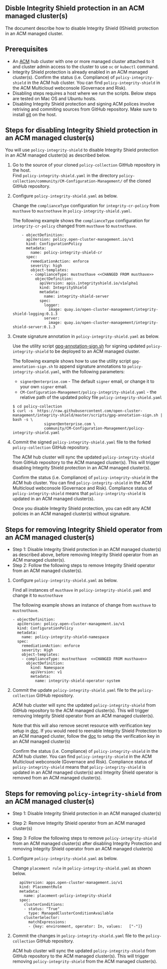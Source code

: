 ## Disble Integrity Shield protection in an ACM managed cluster(s)

The document describe how to disable Integrity Shield (IShield) protection in an ACM managed cluster.

## Prerequisites
- An [ACM]((https://www.redhat.com/en/technologies/management/advanced-cluster-management)) hub cluster with one or more managed cluster attached to it and cluster admin access to the cluster to use `oc` or `kubectl` command.
- Integrity Shield protection is already enabled in an ACM managed cluster(s). Confirm the status (i.e. Compliance) of `policy-integrity-shield` in the ACM hub cluster. You can find `policy-integrity-shield` in the ACM Multicloud webconsole (Governace and Risk). 
- Disabling steps requires a host where we run the scripts.  Below steps are tested on Mac OS and Ubuntu hosts. 
- Disabling Integrity Shield protection and signing ACM polices involve retriving and commiting sources from GitHub repository. Make sure to install [git](https://github.com/git-guides/install-git) on the host. 

## Steps for disabling Integrity Shield protection in an ACM managed cluster(s)

You will use `policy-integrity-shield` to disable Integrity Shield protection in an ACM managed cluster(s) as described below.

 1. Go to the source of your cloned `policy-collection` GitHub repository in the host.  
   Find `policy-integrity-shield.yaml` in the directory `policy-collection/community/CM-Configuration-Management/` of the cloned GitHub repository.

 2. Configure `policy-integrity-shield.yaml` as below.  

    Change the `complianceType` configuration for `integrity-cr-policy` from `musthave` to `mustnothave` in `policy-integrity-shield.yaml`.

    The following example shows the `complianceType` configuration for `integrity-cr-policy` changed from `musthave` to `mustnothave`.

    ```
        - objectDefinition:
          apiVersion: policy.open-cluster-management.io/v1
          kind: ConfigurationPolicy
          metadata:
            name: policy-integrity-shield-cr
          spec:
            remediationAction: enforce 
            severity: high
            object-templates:
            - complianceType: mustnothave <<CHANGED FROM musthave>>
              objectDefinition:
                apiVersion: apis.integrityshield.io/v1alpha1
                kind: IntegrityShield
                metadata:
                  name: integrity-shield-server
                spec:
                  logger:
                    image: quay.io/open-cluster-management/integrity-shield-logging:0.1.3
                  server:
                    image: quay.io/open-cluster-management/integrity-shield-server:0.1.3
      ```
3.  Create signature annotation in `policy-integrity-shield.yaml` as below.

    Use the utility script [gpg-annotation-sign.sh](https://github.com/open-cluster-management/integrity-shield/blob/master/scripts/gpg-annotation-sign.sh) for signing updated `policy-integrity-shield` to be deployed to an ACM managed cluster.

      The following example shows how to use the utility script `gpg-annotation-sign.sh` to append signature annotations to `policy-integrity-shield.yaml`, with the following parameters:
      - `signer@enterprise.com` - The default `signer` email, or change it to your own `signer` email.
      - `CM-Configuration-Management/policy-integrity-shield.yaml` - the relative path of the updated policy file `policy-integrity-shield.yaml`

      ```
      $ cd policy-collection
      $ curl -s  https://raw.githubusercontent.com/open-cluster-management/integrity-shield/master/scripts/gpg-annotation-sign.sh | bash -s \
                    signer@enterprise.com \
                    community/CM-Configuration-Management/policy-integrity-shield.yaml
      ```

 4.  Commit the signed `policy-integrity-shield.yaml` file to the forked `policy-collection` GitHub repository.
 
      The ACM hub cluster will sync the updated `policy-integrity-shield` from GitHub repository to the ACM managed cluster(s). This will trigger disabling Integrity Shield protection in an ACM managed cluster(s). 

      Confirm the status (i.e. Compliance) of `policy-integrity-shield` in the ACM hub cluster. You can find `policy-integrity-shield` in the ACM Multicloud webconsole (Governace and Risk). Compliance status of `policy-integrity-shield` means that `policy-integrity-shield` is updated in an ACM managed cluster(s). 

      Once you disable Integrity Shield protection,  you can edit any ACM policies in an ACM managed cluster(s) without signature.

## Steps for removing Integrity Shield operator from an ACM managed cluster(s)

- Step 1: Disable Integrity Shield protection in an ACM managed cluster(s) as described above, before removing Integrity Shield operator from an ACM managed cluster(s).
- Step 2: Follow the following steps to remove Integrity Shield operator from an ACM managed cluster(s).

1. Configure `policy-integrity-shield.yaml` as below.      
    
     Find all instances of `musthave` in `policy-integrity-shield.yaml` and change it to `mustnothave`

    The following example shows an instance of change from `musthave` to `mustnothave`.

    ```
    - objectDefinition:
      apiVersion: policy.open-cluster-management.io/v1
      kind: ConfigurationPolicy
      metadata:
        name: policy-integrity-shield-namespace
      spec:
        remediationAction: enforce
        severity: High
        object-templates:
        - complianceType: mustnothave  <<CHANGED FROM musthave>>
          objectDefinition:
            kind: Namespace 
            apiVersion: v1
            metadata:
              name: integrity-shield-operator-system
    ```
2. Commit the update `policy-integrity-shield.yaml` file to the `policy-collection` GitHub repository.

    ACM hub cluster will sync the updated `policy-integrity-shield` from GitHub repository to the ACM managed cluster(s). This will trigger removing Integrity Shield operator from an ACM managed cluster(s).  

    Note that this will also remove secret resource with verification key setup in [doc](README_SETUP_KEY_RING_ACM_ENV.md). If you would need to reenable Integrity Shield Protection to an ACM managed cluster, follow the [doc](README_SETUP_KEY_RING_ACM_ENV.md) to setup the verification key in an ACM managed cluster(s)

    Confirm the status (i.e. Compliance) of `policy-integrity-shield` in the ACM hub cluster. You can find `policy-integrity-shield` in the ACM Multicloud webconsole (Governace and Risk). Compliance status of `policy-integrity-shield` means that `policy-integrity-shield` is updated in an ACM managed cluster(s) and Integrity Shield operator is removed from an ACM managed cluster(s).

## Steps for removing `policy-integrity-shield` from an ACM managed cluster(s)    

- Step 1: Disable Integrity Shield protection in an ACM managed cluster(s)

- Step 2: Remove Integrity Shield operator from an ACM managed cluster(s)

- Step 3: Follow the following steps to remove `policy-integrity-shield` from an ACM managed cluster(s) after disabling Integrity Protection and removing Integrity Shield operator from an ACM managed cluster(s)

1. Configure `policy-integrity-shield.yaml` as below. 

    Change `placement rule` in `policy-integrity-shield.yaml` as shown below.

      ```
         apiVersion: apps.open-cluster-management.io/v1
         kind: PlacementRule
         metadata:
           name: placement-policy-integrity-shield
         spec:
           clusterConditions:
           - status: "True"
             type: ManagedClusterConditionAvailable
           clusterSelector:
             matchExpressions:
             - {key: environment, operator: In, values:   ["-"]}
      ``` 

2. Commit the changes in `policy-integrity-shield.yaml` file to the  `policy-collection` GitHub repository.
  
    ACM hub cluster will sync the updated `policy-integrity-shield` from GitHub repository to the ACM managed cluster(s). This will trigger removing `policy-integrity-shield` from the ACM managed cluster(s). 
        
     
